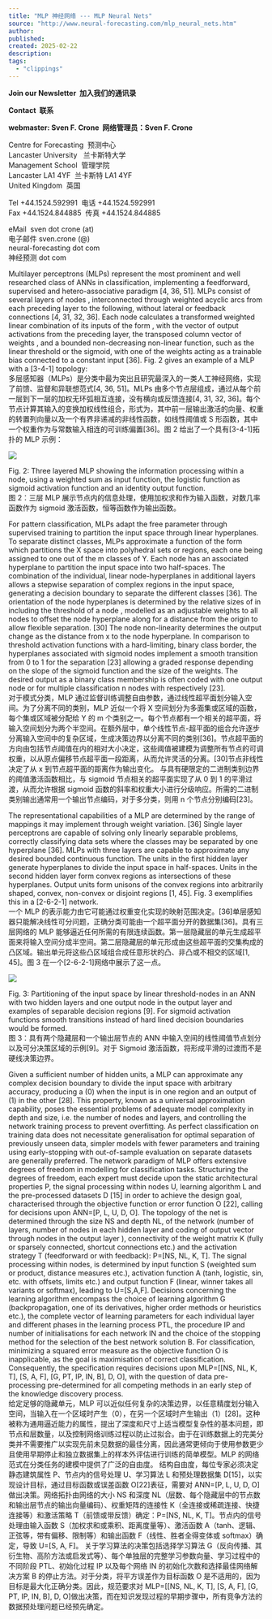 ```yaml
---
title: "MLP 神经网络 --- MLP Neural Nets"
source: "http://www.neural-forecasting.com/mlp_neural_nets.htm"
author:
published:
created: 2025-02-22
description:
tags:
  - "clippings"
---
```

**Join our Newsletter  加入我们的通讯录**

**Contact  联系**

  
**webmaster: Sven F. Crone  网络管理员：Sven F. Crone**

Centre for Forecasting  预测中心  
Lancaster University   兰卡斯特大学  
Management School  管理学院  
Lancaster LA1 4YF  兰卡斯特 LA1 4YF  
United Kingdom  英国

Tel +44.1524.592991  电话 +44.1524.592991  
Fax +44.1524.844885  传真 +44.1524.844885

eMail  sven dot crone (at)  
电子邮件 sven.crone (@)  
neural-forecasting dot com  
神经预测 dot com

Multilayer perceptrons (MLPs) represent the most prominent and well researched class of ANNs in classification, implementing a feedforward, supervised and hetero-associative paradigm \[4, 36, 51\]. MLPs consist of several layers of nodes , interconnected through weighted acyclic arcs from each preceding layer to the following, without lateral or feedback connections \[4, 31, 32, 36\]. Each node calculates a transformed weighted linear combination of its inputs of the form , with the vector of output activations from the preceding layer, the transposed column vector of weights , and a bounded non-decreasing non-linear function, such as the linear threshold or the sigmoid, with one of the weights acting as a trainable bias connected to a constant input \[36\]. Fig. 2 gives an example of a MLP with a \[3-4-1\] topology:  
多层感知器（MLPs）是分类中最为突出且研究最深入的一类人工神经网络，实现了前馈、监督和异联想范式\[4, 36, 51\]。MLPs 由多个节点层组成，通过从每个前一层到下一层的加权无环弧相互连接，没有横向或反馈连接\[4, 31, 32, 36\]。每个节点计算其输入的变换加权线性组合，形式为，其中前一层输出激活的向量、权重的转置列向量以及一个有界非递减的非线性函数，如线性阈值或 S 形函数，其中一个权重作为与常数输入相连的可训练偏置\[36\]。图 2 给出了一个具有\[3-4-1\]拓扑的 MLP 示例：

![](http://www.neural-forecasting.com/mlp_neural_nets-Dateien/image002.jpg)

Fig. 2: Three layered MLP showing the information processing within a node, using a weighted sum as input function, the logistic function as sigmoid activation function and an identity output function.  
图 2：三层 MLP 展示节点内的信息处理，使用加权求和作为输入函数，对数几率函数作为 sigmoid 激活函数，恒等函数作为输出函数。

For pattern classification, MLPs adapt the free parameter through supervised training to partition the input space through linear hyperplanes. To separate distinct classes, MLPs approximate a function of the form which partitions the X space into polyhedral sets or regions, each one being assigned to one out of the m classes of Y. Each node has an associated hyperplane to partition the input space into two half-spaces. The combination of the individual, linear node-hyperplanes in additional layers allows a stepwise separation of complex regions in the input space, generating a decision boundary to separate the different classes \[36\]. The orientation of the node hyperplanes is determined by the relative sizes of in including the threshold of a node , modelled as an adjustable weights to all nodes to offset the node hyperplane along for a distance from the origin to allow flexible separation. \[30\] The node non-linearity determines the output change as the distance from x to the node hyperplane. In comparison to threshold activation functions with a hard-limiting, binary class border, the hyperplanes associated with sigmoid nodes implement a smooth transition from 0 to 1 for the separation \[23\] allowing a graded response depending on the slope of the sigmoid function and the size of the weights. The desired output as a binary class membership is often coded with one output node or for multiple classification n nodes with respectively \[23\].  
对于模式分类，MLP 通过监督训练调整自由参数，通过线性超平面划分输入空间。为了分离不同的类别，MLP 近似一个将 X 空间划分为多面集或区域的函数，每个集或区域被分配给 Y 的 m 个类别之一。每个节点都有一个相关的超平面，将输入空间划分为两个半空间。在额外层中，单个线性节点-超平面的组合允许逐步分离输入空间中的复杂区域，生成决策边界以分离不同的类别\[36\]。节点超平面的方向由包括节点阈值在内的相对大小决定，这些阈值被建模为调整所有节点的可调权重，以从原点偏移节点超平面一段距离，从而允许灵活的分离。\[30\]节点非线性决定了从 x 到节点超平面的距离作为输出变化。 与具有硬限定的二进制类别边界的阈值激活函数相比，与 sigmoid 节点相关的超平面实现了从 0 到 1 的平滑过渡，从而允许根据 sigmoid 函数的斜率和权重大小进行分级响应。所需的二进制类别输出通常用一个输出节点编码，对于多分类，则用 n 个节点分别编码\[23\]。

The representational capabilities of a MLP are determined by the range of mappings it may implement through weight variation. \[36\] Single layer perceptrons are capable of solving only linearly separable problems, correctly classifying data sets where the classes may be separated by one hyperplane \[36\]. MLPs with three layers are capable to approximate any desired bounded continuous function. The units in the first hidden layer generate hyperplanes to divide the input space in half-spaces. Units in the second hidden layer form convex regions as intersections of these hyperplanes. Output units form unisons of the convex regions into arbitrarily shaped, convex, non-convex or disjoint regions \[1, 45\]. Fig. 3 exemplifies this in a \[2-6-2-1\] network.  
一个 MLP 的表示能力由它可能通过权重变化实现的映射范围决定。\[36\]单层感知器只能解决线性可分问题，正确分类可能由一个超平面分开的数据集\[36\]。具有三层网络的 MLP 能够逼近任何所需的有限连续函数。第一层隐藏层的单元生成超平面来将输入空间分成半空间。第二层隐藏层的单元形成由这些超平面的交集构成的凸区域。输出单元将这些凸区域组合成任意形状的凸、非凸或不相交的区域\[1, 45\]。图 3 在一个\[2-6-2-1\]网络中展示了这一点。

![](http://www.neural-forecasting.com/mlp_neural_nets-Dateien/image004.jpg)

Fig. 3: Partitioning of the input space by linear threshold-nodes in an ANN with two hidden layers and one output node in the output layer and examples of separable decision regions \[9\]. For sigmoid activation functions smooth transitions instead of hard lined decision boundaries would be formed.  
图 3：具有两个隐藏层和一个输出层节点的 ANN 中输入空间的线性阈值节点划分以及可分决策区域的示例\[9\]。对于 Sigmoid 激活函数，将形成平滑的过渡而不是硬线决策边界。

Given a sufficient number of hidden units, a MLP can approximate any complex decision boundary to divide the input space with arbitrary accuracy, producing a (0) when the input is in one region and an output of (1) in the other \[28\]. This property, known as a universal approximation capability, poses the essential problems of adequate model complexity in depth and size, i.e. the number of nodes and layers, and controlling the network training process to prevent overfitting. As perfect classification on training data does not necessitate generalisation for optimal separation of previously unseen data, simpler models with fewer parameters and training using early-stopping with out-of-sample evaluation on separate datasets are generally preferred. The network paradigm of MLP offers extensive degrees of freedom in modelling for classification tasks. Structuring the degrees of freedom, each expert must decide upon the static architectural properties P, the signal processing within nodes U, learning algorithm L and the pre-processed datasets D \[15\] in order to achieve the design goal, characterised through the objective function or error function O \[22\], calling for decisions upon ANN=\[P, L, U, D, O\]. The topology of the net is determined through the size NS and depth NL, of the network (number of layers, number of nodes in each hidden layer and coding of output vector through nodes in the output layer ), connectivity of the weight matrix K (fully or sparsely connected, shortcut connections etc.) and the activation strategy T (feedforward or with feedback): P=\[NS, NL, K, T\]. The signal processing within nodes, is determined by input function S (weighted sum or product, distance measures etc.), activation function A (tanh, logistic, sin, etc. with offsets, limits etc.) and output function F (linear, winner takes all variants or softmax), leading to U=\[S,A,F\]. Decisions concerning the learning algorithm encompass the choice of learning algorithm G (backpropagation, one of its derivatives, higher order methods or heuristics etc.), the complete vector of learning parameters for each individual layer and different phases in the learning process PTL, the procedure IP and number of initialisations for each network IN and the choice of the stopping method for the selection of the best network solution B. For classification, minimizing a squared error measure as the objective function O is inapplicable, as the goal is maximisation of correct classification. Consequently, the specification requires decisions upon MLP=\[\[NS, NL, K, T\], \[S, A, F\], \[G, PT, IP, IN, B\], D, O\], with the question of data pre-processing pre-determined for all competing methods in an early step of the knowledge discovery process.  
给定足够的隐藏单元，MLP 可以近似任何复杂的决策边界，以任意精度划分输入空间，当输入在一个区域时产生（0），在另一个区域时产生输出（1）\[28\]。这种被称为通用逼近能力的属性，提出了深度和尺寸上适当模型复杂性的基本问题，即节点和层数量，以及控制网络训练过程以防止过拟合。由于在训练数据上的完美分类并不需要推广以实现先前未见数据的最佳分离，因此通常更倾向于使用参数更少且使用早期停止和独立数据集上的样本外评估进行训练的简单模型。MLP 的网络范式在分类任务的建模中提供了广泛的自由度。 结构自由度，每位专家必须决定静态建筑属性 P、节点内的信号处理 U、学习算法 L 和预处理数据集 D\[15\]，以实现设计目标，通过目标函数或误差函数 O\[22\]表征，需要对 ANN=\[P, L, U, D, O\]做出决策。网络拓扑由网络的大小 NS 和深度 NL（层数、每个隐藏层中的节点数和输出层节点的输出向量编码）、权重矩阵的连接性 K（全连接或稀疏连接、快捷连接等）和激活策略 T（前馈或带反馈）确定：P=\[NS, NL, K, T\]。节点内的信号处理由输入函数 S（加权求和或乘积、距离度量等）、激活函数 A（tanh、逻辑、正弦等，带有偏移、限制等）和输出函数 F（线性、胜者全得变体或 softmax）确定，导致 U=\[S, A, F\]。 关于学习算法的决策包括选择学习算法 G（反向传播、其衍生物、高阶方法或启发式等）、每个单独层的完整学习参数向量、学习过程中的不同阶段 PTL、初始化过程 IP 以及每个网络 IN 的初始化次数和选择最佳网络解决方案 B 的停止方法。对于分类，将平方误差作为目标函数 O 是不适用的，因为目标是最大化正确分类。因此，规范要求对 MLP=\[\[NS, NL, K, T\], \[S, A, F\], \[G, PT, IP, IN, B\], D, O\]做出决策，而在知识发现过程的早期步骤中，所有竞争方法的数据预处理问题已经预先确定。